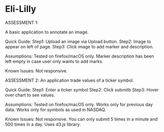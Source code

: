 # Eli-Lilly

ASSESSMENT 1: 

A basic application to annotate an image. 

Quick Guide: 
Step1: Upload an image via Upload button.
Step2: Image to appear on left of page. 
Step3: Click image to add marker and description.

Assumptions:
Tested on firefox/macOS only.
Marker description has been left empty in case user only wants to add marks.

Known Issues:
Not responsive.

ASSESSMENT 2: 
An application trade values of a ticker symbol.

Quick Guide:
Step1: Enter a ticker symbol
Step2: Click submitb
Step3: Hover over chart to see values.

Assumptions:
Tested on firefox/macOS only.
Works only for previous day data.
Works only for symbols as used in NASDAQ.

Known Issues:
Not responsive.
You can only submit 5 times in a minute and 500 times in a day.
Uses d3.js library.
 
